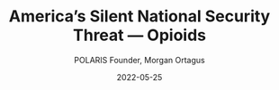 ---
title: America’s Silent National Security Threat — Opioids
summary: Over the last decade, a superpower has quietly invaded a peaceful country and killed hundreds of thousands of its citizens. The superpower isn’t Russia, and the victims aren’t Ukrainians. The weapons of war aren’t conventional weapons, they’re chemical weapons. The culprit is China, and the death toll is that of our fellow Americans. 
image: /img/updates/opiods.webp
author: POLARIS Founder, Morgan Ortagus
outbound: https://insidesources.com/americas-silent-national-security-threat-opioids/
cta: Read More →
date: 2022-05-25
visible: true
categories:
   - Newsroom
   - China
---